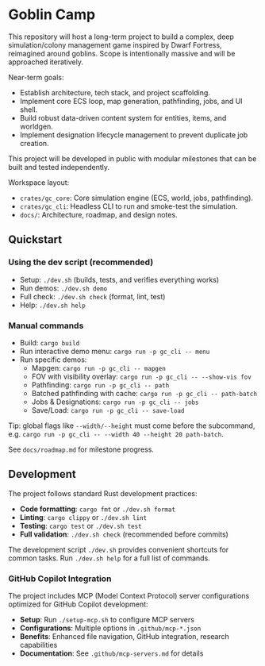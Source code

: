 # Goblin Camp

This repository will host a long-term project to build a complex, deep simulation/colony management game inspired by Dwarf Fortress, reimagined around goblins. Scope is intentionally massive and will be approached iteratively.

Near-term goals:

- Establish architecture, tech stack, and project scaffolding.
- Implement core ECS loop, map generation, pathfinding, jobs, and UI shell.
- Build robust data-driven content system for entities, items, and worldgen.
- Implement designation lifecycle management to prevent duplicate job creation.

This project will be developed in public with modular milestones that can be built and tested independently.

Workspace layout:

- `crates/gc_core`: Core simulation engine (ECS, world, jobs, pathfinding).
- `crates/gc_cli`: Headless CLI to run and smoke-test the simulation.
- `docs/`: Architecture, roadmap, and design notes.

## Quickstart

### Using the dev script (recommended)
- Setup: `./dev.sh` (builds, tests, and verifies everything works)
- Run demos: `./dev.sh demo`
- Full check: `./dev.sh check` (format, lint, test)
- Help: `./dev.sh help`

### Manual commands
- Build: `cargo build`
- Run interactive demo menu: `cargo run -p gc_cli -- menu`
- Run specific demos:
  - Mapgen: `cargo run -p gc_cli -- mapgen`
  - FOV with visibility overlay: `cargo run -p gc_cli -- --show-vis fov`
  - Pathfinding: `cargo run -p gc_cli -- path`
  - Batched pathfinding with cache: `cargo run -p gc_cli -- path-batch`
  - Jobs & Designations: `cargo run -p gc_cli -- jobs`
  - Save/Load: `cargo run -p gc_cli -- save-load`

Tip: global flags like `--width/--height` must come before the subcommand, e.g. `cargo run -p gc_cli -- --width 40 --height 20 path-batch`.

See `docs/roadmap.md` for milestone progress.

## Development

The project follows standard Rust development practices:

- **Code formatting**: `cargo fmt` or `./dev.sh format`
- **Linting**: `cargo clippy` or `./dev.sh lint`
- **Testing**: `cargo test` or `./dev.sh test`
- **Full validation**: `./dev.sh check` (recommended before commits)

The development script `./dev.sh` provides convenient shortcuts for common tasks. Run `./dev.sh help` for a full list of commands.

### GitHub Copilot Integration

The project includes MCP (Model Context Protocol) server configurations optimized for GitHub Copilot development:

- **Setup**: Run `./setup-mcp.sh` to configure MCP servers
- **Configurations**: Multiple options in `.github/mcp-*.json`
- **Benefits**: Enhanced file navigation, GitHub integration, research capabilities
- **Documentation**: See `.github/mcp-servers.md` for details

